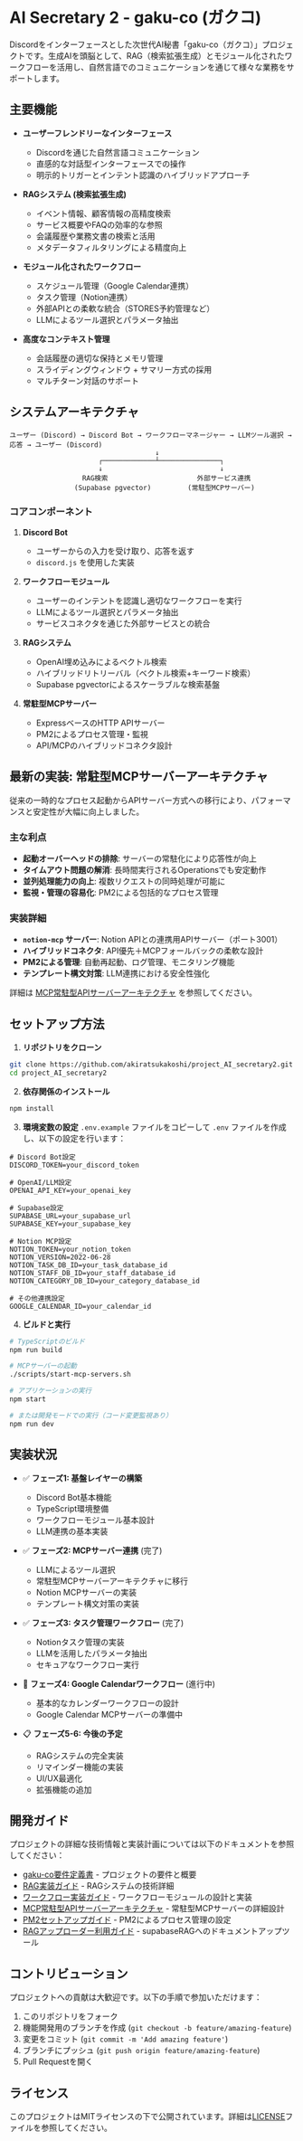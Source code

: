# AI Secretary 2 - gaku-co (ガクコ)

Discordをインターフェースとした次世代AI秘書「gaku-co（ガクコ）」プロジェクトです。生成AIを頭脳として、RAG（検索拡張生成）とモジュール化されたワークフローを活用し、自然言語でのコミュニケーションを通じて様々な業務をサポートします。

## 主要機能

- **ユーザーフレンドリーなインターフェース**
  - Discordを通じた自然言語コミュニケーション
  - 直感的な対話型インターフェースでの操作
  - 明示的トリガーとインテント認識のハイブリッドアプローチ

- **RAGシステム (検索拡張生成)**
  - イベント情報、顧客情報の高精度検索
  - サービス概要やFAQの効率的な参照
  - 会議履歴や業務文書の検索と活用
  - メタデータフィルタリングによる精度向上

- **モジュール化されたワークフロー**
  - スケジュール管理（Google Calendar連携）
  - タスク管理（Notion連携）
  - 外部APIとの柔軟な統合（STORES予約管理など）
  - LLMによるツール選択とパラメータ抽出

- **高度なコンテキスト管理**
  - 会話履歴の適切な保持とメモリ管理
  - スライディングウィンドウ + サマリー方式の採用
  - マルチターン対話のサポート

## システムアーキテクチャ

```
ユーザー (Discord) → Discord Bot → ワークフローマネージャー → LLMツール選択 → 応答 → ユーザー (Discord)
                                    ↓
                      ┌─────────────┴───────────────┐
                      ↓                             ↓
                  RAG検索                      外部サービス連携
                (Supabase pgvector)         (常駐型MCPサーバー)
```

### コアコンポーネント

1. **Discord Bot**
   - ユーザーからの入力を受け取り、応答を返す
   - `discord.js` を使用した実装

2. **ワークフローモジュール**
   - ユーザーのインテントを認識し適切なワークフローを実行
   - LLMによるツール選択とパラメータ抽出
   - サービスコネクタを通じた外部サービスとの統合

3. **RAGシステム**
   - OpenAI埋め込みによるベクトル検索
   - ハイブリッドリトリーバル（ベクトル検索+キーワード検索）
   - Supabase pgvectorによるスケーラブルな検索基盤

4. **常駐型MCPサーバー**
   - ExpressベースのHTTP APIサーバー
   - PM2によるプロセス管理・監視
   - API/MCPのハイブリッドコネクタ設計

## 最新の実装: 常駐型MCPサーバーアーキテクチャ

従来の一時的なプロセス起動からAPIサーバー方式への移行により、パフォーマンスと安定性が大幅に向上しました。

### 主な利点

- **起動オーバーヘッドの排除**: サーバーの常駐化により応答性が向上
- **タイムアウト問題の解消**: 長時間実行されるOperationsでも安定動作
- **並列処理能力の向上**: 複数リクエストの同時処理が可能に
- **監視・管理の容易化**: PM2による包括的なプロセス管理

### 実装詳細

- **`notion-mcp` サーバー**: Notion APIとの連携用APIサーバー（ポート3001）
- **ハイブリッドコネクタ**: API優先＋MCPフォールバックの柔軟な設計
- **PM2による管理**: 自動再起動、ログ管理、モニタリング機能
- **テンプレート構文対策**: LLM連携における安全性強化

詳細は [MCP常駐型APIサーバーアーキテクチャ](docs/mcp-architecture.md) を参照してください。

## セットアップ方法

1. **リポジトリをクローン**
```bash
git clone https://github.com/akiratsukakoshi/project_AI_secretary2.git
cd project_AI_secretary2
```

2. **依存関係のインストール**
```bash
npm install
```

3. **環境変数の設定**
`.env.example` ファイルをコピーして `.env` ファイルを作成し、以下の設定を行います：
```
# Discord Bot設定
DISCORD_TOKEN=your_discord_token

# OpenAI/LLM設定
OPENAI_API_KEY=your_openai_key

# Supabase設定
SUPABASE_URL=your_supabase_url
SUPABASE_KEY=your_supabase_key

# Notion MCP設定
NOTION_TOKEN=your_notion_token
NOTION_VERSION=2022-06-28
NOTION_TASK_DB_ID=your_task_database_id
NOTION_STAFF_DB_ID=your_staff_database_id
NOTION_CATEGORY_DB_ID=your_category_database_id

# その他連携設定
GOOGLE_CALENDAR_ID=your_calendar_id
```

4. **ビルドと実行**
```bash
# TypeScriptのビルド
npm run build

# MCPサーバーの起動
./scripts/start-mcp-servers.sh

# アプリケーションの実行
npm start

# または開発モードでの実行（コード変更監視あり）
npm run dev
```

## 実装状況

- ✅ **フェーズ1: 基盤レイヤーの構築**
  - Discord Bot基本機能
  - TypeScript環境整備
  - ワークフローモジュール基本設計
  - LLM連携の基本実装

- ✅ **フェーズ2: MCPサーバー連携** (完了)
  - LLMによるツール選択
  - 常駐型MCPサーバーアーキテクチャに移行
  - Notion MCPサーバーの実装
  - テンプレート構文対策の実装

- ✅ **フェーズ3: タスク管理ワークフロー** (完了)
  - Notionタスク管理の実装
  - LLMを活用したパラメータ抽出
  - セキュアなワークフロー実行

- 🔄 **フェーズ4: Google Calendarワークフロー** (進行中)
  - 基本的なカレンダーワークフローの設計
  - Google Calendar MCPサーバーの準備中

- 📋 **フェーズ5-6: 今後の予定**
  - RAGシステムの完全実装
  - リマインダー機能の実装
  - UI/UX最適化
  - 拡張機能の追加

## 開発ガイド

プロジェクトの詳細な技術情報と実装計画については以下のドキュメントを参照してください：

- [gaku-co要件定義書](docs/gakuco-requirements.md) - プロジェクトの要件と概要
- [RAG実装ガイド](docs/RAG実装のための技術メモ.md) - RAGシステムの技術詳細
- [ワークフロー実装ガイド](docs/workflow-module-implementation.md) - ワークフローモジュールの設計と実装
- [MCP常駐型APIサーバーアーキテクチャ](docs/mcp-architecture.md) - 常駐型MCPサーバーの詳細設計
- [PM2セットアップガイド](docs/pm2-setup-guide.md) - PM2によるプロセス管理の設定
- [RAGアップローダー利用ガイド](docs/pm2-setup-guide.md) - supabaseRAGへのドキュメントアップツール

## コントリビューション

プロジェクトへの貢献は大歓迎です。以下の手順で参加いただけます：

1. このリポジトリをフォーク
2. 機能開発用のブランチを作成 (`git checkout -b feature/amazing-feature`)
3. 変更をコミット (`git commit -m 'Add amazing feature'`)
4. ブランチにプッシュ (`git push origin feature/amazing-feature`)
5. Pull Requestを開く

## ライセンス

このプロジェクトはMITライセンスの下で公開されています。詳細は[LICENSE](LICENSE)ファイルを参照してください。
